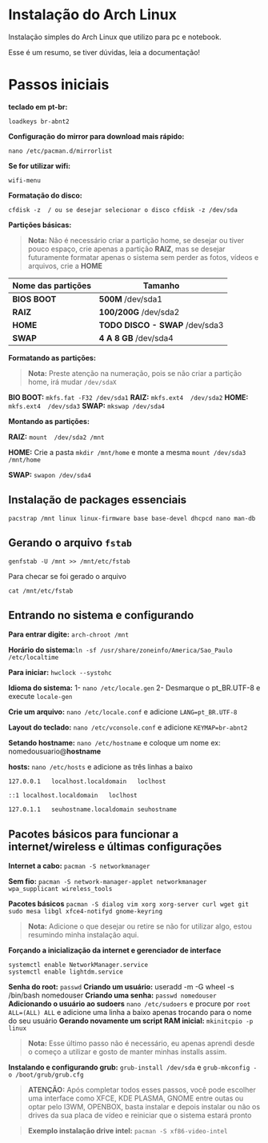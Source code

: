 # Instalação do Arch Linux


Instalação simples do Arch Linux que utilizo para pc e notebook.

Esse é um resumo, se tiver dúvidas, leia a documentação!




# Passos iniciais 

**teclado em pt-br:** 

    loadkeys br-abnt2

**Configuração do mirror para download mais rápido:** 

    nano /etc/pacman.d/mirrorlist

**Se for utilizar wifi:**

    wifi-menu

**Formatação do disco:**

    cfdisk -z  / ou se desejar selecionar o disco cfdisk -z /dev/sda


**Partições básicas:**

> **Nota:** Não é necessário criar a partição home, se desejar ou tiver pouco espaço, crie apenas a partição **RAIZ**, mas se desejar futuramente formatar apenas o sistema sem perder as fotos, vídeos e arquivos, crie a **HOME**

| Nome das partições| Tamanho |
|--|--|
| **BIOS BOOT** | **500M**  /dev/sda1| 
| **RAIZ** | **100/200G** /dev/sda2|
| **HOME** | **TODO DISCO - SWAP** /dev/sda3|
| **SWAP** | **4 A 8 GB** /dev/sda4|

**Formatando as partições:**

>**Nota:** Preste atenção na numeração, pois se não criar a partição home, irá mudar `/dev/sdaX`



**BIO BOOT:** `mkfs.fat -F32 /dev/sda1`
**RAIZ:** `mkfs.ext4  /dev/sda2`
**HOME:** `mkfs.ext4  /dev/sda3`
**SWAP:** `mkswap /dev/sda4`

**Montando as partições:**

**RAIZ:** `mount  /dev/sda2 /mnt`

**HOME:** Crie  a pasta `mkdir /mnt/home`  e monte a mesma `mount /dev/sda3 /mnt/home`

**SWAP:** `swapon /dev/sda4`

## Instalação de packages essenciais 

    pacstrap /mnt linux linux-firmware base base-devel dhcpcd nano man-db

## Gerando o arquivo `fstab`

    genfstab -U /mnt >> /mnt/etc/fstab
    
Para checar se foi gerado o arquivo

    cat /mnt/etc/fstab

## Entrando no sistema e configurando

**Para entrar digite:**  `arch-chroot /mnt`

**Horário do sistema:**`ln -sf /usr/share/zoneinfo/America/Sao_Paulo /etc/localtime`

**Para iniciar:** `hwclock --systohc`

**Idioma do sistema:**
1- `nano /etc/locale.gen` 
2- Desmarque o pt_BR.UTF-8 e execute `locale-gen`

**Crie um arquivo:** `nano /etc/locale.conf` e adicione `LANG=pt_BR.UTF-8`

**Layout do teclado:** `nano /etc/vconsole.conf` e adicione `KEYMAP=br-abnt2`


**Setando hostname:** `nano /etc/hostname` e coloque um nome 
ex: nomedousuario@**hostname**

**hosts:** `nano /etc/hosts` e adicione as três linhas a baixo

    127.0.0.1	localhost.localdomain	loclhost
    
    ::1	localhost.localdomain	loclhost
    
    127.0.1.1	seuhostname.localdomain	seuhostname


## Pacotes básicos para funcionar a internet/wireless e últimas configurações

**Internet a cabo:** `pacman -S networkmanager`

**Sem fio:** `pacman -S network-manager-applet networkmanager wpa_supplicant wireless_tools`

**Pacotes básicos** `pacman -S dialog vim xorg xorg-server curl wget git sudo mesa libgl xfce4-notifyd gnome-keyring`

> **Nota:** Adicione o que desejar ou retire se não for utilizar algo, estou resumindo minha instalação aqui.
    
**Forçando a inicialização da internet e gerenciador de interface**

    systemctl enable NetworkManager.service
    systemctl enable lightdm.service

**Senha do root:** `passwd`
**Criando um usuário:** useradd -m -G  wheel -s /bin/bash nomedouser
**Criando uma senha:** `passwd nomedouser`
**Adicionando o usuário ao sudoers** `nano /etc/sudoers` e procure por `root ALL=(ALL) ALL` e adicione uma linha a baixo apenas trocando para o nome do seu usuário
**Gerando novamente um script RAM inicial:** `mkinitcpio -p linux`
>**Nota:** Esse  último passo não é necessário, eu apenas aprendi desde o começo  a utilizar e gosto de manter minhas installs assim.

**Instalando e configurando grub:** `grub-install /dev/sda`  e `grub-mkconfig -o /boot/grub/grub.cfg`

>**ATENÇÃO:** Após completar todos esses passos, você pode escolher uma interface como XFCE, KDE PLASMA, GNOME entre outas ou optar pelo I3WM, OPENBOX, basta instalar e depois instalar ou não os drives da sua placa de vídeo  e reiniciar que o sistema estará pronto


>**Exemplo instalação drive intel:** `pacman -S xf86-video-intel`
